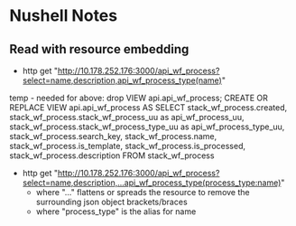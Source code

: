 # Nushell Notes

## Read with resource embedding
- http get "http://10.178.252.176:3000/api_wf_process?select=name,description,api_wf_process_type(name)"

temp - needed for above:
drop VIEW api.api_wf_process;
CREATE OR REPLACE VIEW api.api_wf_process AS
 SELECT stack_wf_process.created,
    stack_wf_process.stack_wf_process_uu as api_wf_process_uu,
    stack_wf_process.stack_wf_process_type_uu as api_wf_process_type_uu,
    stack_wf_process.search_key,
    stack_wf_process.name,
    stack_wf_process.is_template,
    stack_wf_process.is_processed,
    stack_wf_process.description
   FROM stack_wf_process

- http get "http://10.178.252.176:3000/api_wf_process?select=name,description,...api_wf_process_type(process_type:name)"
  - where "..." flattens or spreads the resource to remove the surrounding json object brackets/braces
  - where "process_type" is the alias for name
